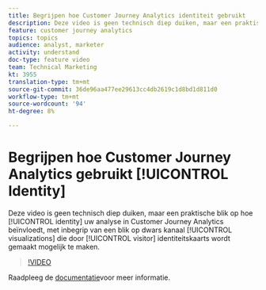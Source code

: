 ```yaml
---
title: Begrijpen hoe Customer Journey Analytics identiteit gebruikt
description: Deze video is geen technisch diep duiken, maar een praktische blik op hoe de identiteit uw analyse in Customer Journey Analytics beïnvloedt, met inbegrip van een blik op dwars-kanaalvisualisaties die door bezoekersidentiteitskaart mogelijk worden gemaakt te stikken.
feature: customer journey analytics
topics: topics
audience: analyst, marketer
activity: understand
doc-type: feature video
team: Technical Marketing
kt: 3955
translation-type: tm+mt
source-git-commit: 36de96aa477ee29613cc4db2619c1d8bd1d811d0
workflow-type: tm+mt
source-wordcount: '94'
ht-degree: 8%

---
```



# Begrijpen hoe Customer Journey Analytics gebruikt [!UICONTROL Identity]

Deze video is geen technisch diep duiken, maar een praktische blik op hoe [!UICONTROL identity] uw analyse in Customer Journey Analytics beïnvloedt, met inbegrip van een blik op dwars kanaal [!UICONTROL visualizations] die door [!UICONTROL visitor] identiteitskaarts wordt gemaakt mogelijk te maken.

>[!VIDEO](https://video.tv.adobe.com/v/30750/?quality=12&enable10seconds=on&speedcontrol=on)

Raadpleeg de [documentatie](https://docs.adobe.com/content/help/en/analytics-platform/using/cja-landing.html)voor meer informatie.

